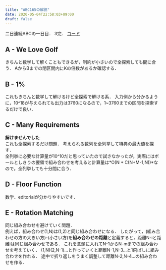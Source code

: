 ```yaml
---
title: "ABC165の解説"
date: 2020-05-04T22:58:03+09:00
draft: false
---
```


二日連続ABCの一日目．
3完．
[コード](https://github.com/t45k/kyopuro/tree/master/AtCoder/ABC/ABC165)

## A - We Love Golf
きちんと数学して解くこともできるが，制約が小さいので全探索しても間に合う．
AからBまでの閉区間内にKの倍数があるか確認する．

## B - 1%
これもきちんと数学して解けるけど全探索で解ける系．
入力例から分かるように，10^18が与えられても出力は3760になるので，1~3760までの区間を探索するだけで良い．

## C - Many Requirements
**解けませんでした**<br>
これも全探索するだけ問題．
考えられる数列を全列挙して特典の最大値を探す．<br>
全列挙に必要な計算量が10^10だと思っていたので試さなかったが，実際にはボールとしきりの要領で組み合わせを考えると計算量は*O(N * C(N+M-1,N))*なので，全列挙しても十分間に合う．

## D - Floor Function
数学．editorialが分かりやすいです．

## E - Rotation Matching
同じ組み合わせを避けていく問題．<br>
例えば，組み合わせ(1,N)は(1,2)と同じ組み合わせになる．
したがって，(組み合わせの方の大きい方)-(小さい方)を**組み合わせの距離**と定義すると，距離N-iと距離iは同じ組み合わせである．
これを念頭に入れてN-1からN-mまでの組み合わせを考えていく．
(1,N)(2,N-1)...と作っていくと距離N-1,N-3...と1飛ばしに組み合わせを作れる．
途中で折り返しをうまく調整して距離N-2,N-4...の組み合わせを作る．
